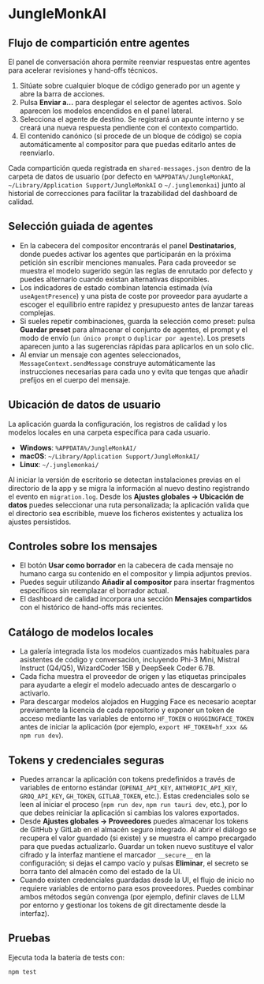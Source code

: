 # JungleMonkAI

## Flujo de compartición entre agentes

El panel de conversación ahora permite reenviar respuestas entre agentes para acelerar revisiones y hand-offs técnicos.

1. Sitúate sobre cualquier bloque de código generado por un agente y abre la barra de acciones.
2. Pulsa **Enviar a…** para desplegar el selector de agentes activos. Solo aparecen los modelos encendidos en el panel lateral.
3. Selecciona el agente de destino. Se registrará un apunte interno y se creará una nueva respuesta pendiente con el contexto compartido.
4. El contenido canónico (si procede de un bloque de código) se copia automáticamente al compositor para que puedas editarlo antes de reenviarlo.

Cada compartición queda registrada en `shared-messages.json` dentro de la carpeta de datos de usuario (por defecto en `%APPDATA%/JungleMonkAI`, `~/Library/Application Support/JungleMonkAI` o `~/.junglemonkai`) junto al historial de correcciones para facilitar la trazabilidad del dashboard de calidad.

## Selección guiada de agentes

- En la cabecera del compositor encontrarás el panel **Destinatarios**, donde puedes activar los agentes que participarán en la próxima petición sin escribir menciones manuales. Para cada proveedor se muestra el modelo sugerido según las reglas de enrutado por defecto y puedes alternarlo cuando existan alternativas disponibles.
- Los indicadores de estado combinan latencia estimada (vía `useAgentPresence`) y una pista de coste por proveedor para ayudarte a escoger el equilibrio entre rapidez y presupuesto antes de lanzar tareas complejas.
- Si sueles repetir combinaciones, guarda la selección como preset: pulsa **Guardar preset** para almacenar el conjunto de agentes, el prompt y el modo de envío (`un único prompt` o `duplicar por agente`). Los presets aparecen junto a las sugerencias rápidas para aplicarlos en un solo clic.
- Al enviar un mensaje con agentes seleccionados, `MessageContext.sendMessage` construye automáticamente las instrucciones necesarias para cada uno y evita que tengas que añadir prefijos en el cuerpo del mensaje.

## Ubicación de datos de usuario

La aplicación guarda la configuración, los registros de calidad y los modelos locales en una carpeta específica para cada usuario.

- **Windows**: `%APPDATA%/JungleMonkAI/`
- **macOS**: `~/Library/Application Support/JungleMonkAI/`
- **Linux**: `~/.junglemonkai/`

Al iniciar la versión de escritorio se detectan instalaciones previas en el directorio de la app y se migra la información al nuevo destino registrando el evento en `migration.log`. Desde los **Ajustes globales → Ubicación de datos** puedes seleccionar una ruta personalizada; la aplicación valida que el directorio sea escribible, mueve los ficheros existentes y actualiza los ajustes persistidos.

## Controles sobre los mensajes

- El botón **Usar como borrador** en la cabecera de cada mensaje no humano carga su contenido en el compositor y limpia adjuntos previos.
- Puedes seguir utilizando **Añadir al compositor** para insertar fragmentos específicos sin reemplazar el borrador actual.
- El dashboard de calidad incorpora una sección **Mensajes compartidos** con el histórico de hand-offs más recientes.

## Catálogo de modelos locales

- La galería integrada lista los modelos cuantizados más habituales para asistentes de código y conversación, incluyendo Phi-3 Mini, Mistral Instruct (Q4/Q5), WizardCoder 15B y DeepSeek Coder 6.7B.
- Cada ficha muestra el proveedor de origen y las etiquetas principales para ayudarte a elegir el modelo adecuado antes de descargarlo o activarlo.
- Para descargar modelos alojados en Hugging Face es necesario aceptar previamente la licencia de cada repositorio y exponer un token de acceso mediante las variables de entorno `HF_TOKEN` o `HUGGINGFACE_TOKEN` antes de iniciar la aplicación (por ejemplo, `export HF_TOKEN=hf_xxx && npm run dev`).

## Tokens y credenciales seguras

- Puedes arrancar la aplicación con tokens predefinidos a través de variables de entorno estándar (`OPENAI_API_KEY`, `ANTHROPIC_API_KEY`, `GROQ_API_KEY`, `GH_TOKEN`, `GITLAB_TOKEN`, etc.). Estas credenciales solo se leen al iniciar el proceso (`npm run dev`, `npm run tauri dev`, etc.), por lo que debes reiniciar la aplicación si cambias los valores exportados.
- Desde **Ajustes globales → Proveedores** puedes almacenar los tokens de GitHub y GitLab en el almacén seguro integrado. Al abrir el diálogo se recupera el valor guardado (si existe) y se muestra el campo precargado para que puedas actualizarlo. Guardar un token nuevo sustituye el valor cifrado y la interfaz mantiene el marcador `__secure__` en la configuración; si dejas el campo vacío y pulsas **Eliminar**, el secreto se borra tanto del almacén como del estado de la UI.
- Cuando existen credenciales guardadas desde la UI, el flujo de inicio no requiere variables de entorno para esos proveedores. Puedes combinar ambos métodos según convenga (por ejemplo, definir claves de LLM por entorno y gestionar los tokens de git directamente desde la interfaz).

## Pruebas

Ejecuta toda la batería de tests con:

```bash
npm test
```
